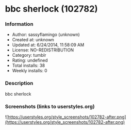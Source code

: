 # bbc sherlock (102782)

### Information
- Author: sassyflamingo (unknown)
- Created at: unknown
- Updated at: 6/24/2014, 11:58:09 AM
- License: NO-REDISTRIBUTION
- Category: tumblr
- Rating: undefined
- Total installs: 38
- Weekly installs: 0


### Description
bbc sherlock


### Screenshots (links to userstyles.org)
![https://userstyles.org/style_screenshots/102782-after.png](https://userstyles.org/style_screenshots/102782-after.png)


